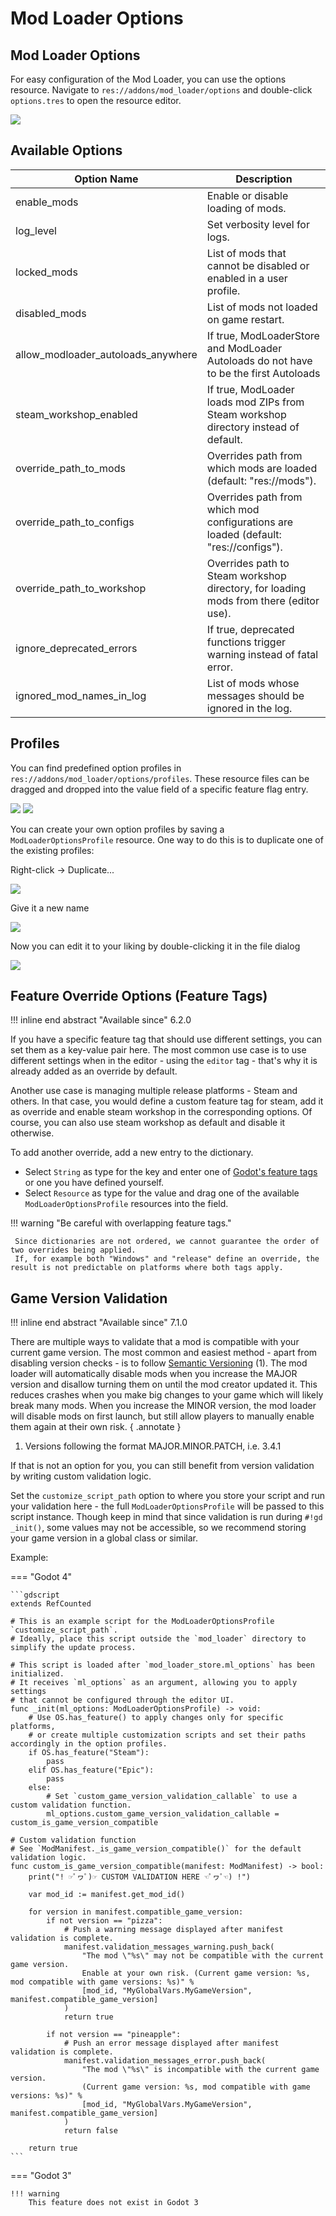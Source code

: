 # Mod Loader Options
## Mod Loader Options
For easy configuration of the Mod Loader, you can use the options resource. Navigate to `res://addons/mod_loader/options` and double-click `options.tres` to open the resource editor.

![](_media/resource_editor.png)


## Available Options
| Option Name                        | Description                                                                                   |
|------------------------------------|-----------------------------------------------------------------------------------------------|
| enable_mods                        | Enable or disable loading of mods.                                                            |
| log_level                          | Set verbosity level for logs.                                                                 |
| locked_mods                        | List of mods that cannot be disabled or enabled in a user profile.                            |
| disabled_mods                      | List of mods not loaded on game restart.                                                      |
| allow_modloader_autoloads_anywhere | If true, ModLoaderStore and ModLoader Autoloads do not have to be the first Autoloads         |
| steam_workshop_enabled             | If true, ModLoader loads mod ZIPs from Steam workshop directory instead of default.           |
| override_path_to_mods              | Overrides path from which mods are loaded (default: "res://mods").                            |
| override_path_to_configs           | Overrides path from which mod configurations are loaded (default: "res://configs").           |
| override_path_to_workshop          | Overrides path to Steam workshop directory, for loading mods from there (editor use).         |
| ignore_deprecated_errors           | If true, deprecated functions trigger warning instead of fatal error.                         |
| ignored_mod_names_in_log           | List of mods whose messages should be ignored in the log.                                     |


## Profiles
You can find predefined option profiles in `res://addons/mod_loader/options/profiles`. These resource files can be dragged and dropped into the value field of a specific feature flag entry.

![](_media/profile_tree.png)
![](_media/profile_dragging.gif)

You can create your own option profiles by saving a `ModLoaderOptionsProfile` resource. One way to do this is to duplicate one of the existing profiles:

Right-click -> Duplicate...

![](_media/profile_duplicate.png)

Give it a new name

![](_media/profile_duplicate_name.png)

Now you can edit it to your liking by double-clicking it in the file dialog

![](_media/profile_edit_dialog.png)


## Feature Override Options (Feature Tags)
!!! inline end abstract "Available since" 
    6.2.0

If you have a specific feature tag that should use different settings, you can set them as a key-value pair here. 
The most common use case is to use different settings when in the editor - using the `editor` tag - that's why it is 
already added as an override by default.

Another use case is managing multiple release platforms - Steam and others. 
In that case, you would define a custom feature tag for steam, add it as override and enable steam workshop in the 
corresponding options. Of course, you can also use steam workshop as default and disable it otherwise.

To add another override, add a new entry to the dictionary.
- Select `String` as type for the key and enter one of [Godot's feature tags](https://docs.godotengine.org/en/3.5/tutorials/export/feature_tags.html) or one you have defined yourself.
- Select `Resource` as type for the value and drag one of the available `ModLoaderOptionsProfile` resources into the field.

!!! warning "Be careful with overlapping feature tags."

     Since dictionaries are not ordered, we cannot guarantee the order of two overrides being applied. 
     If, for example both "Windows" and "release" define an override, the result is not predictable on platforms where both tags apply.

## Game Version Validation

!!! inline end abstract "Available since" 
    7.1.0

There are multiple ways to validate that a mod is compatible with your current game version. The most common and easiest
method - apart from disabling version checks - is to follow [Semantic Versioning](https://semver.org/) (1). 
The mod loader will automatically disable mods when you increase the MAJOR version and disallow turning them 
on until the mod creator updated it. This reduces crashes when you make big changes to your game which will likely
break many mods. When you increase the MINOR version, the mod loader will disable mods on first launch, but still allow 
players to manually enable them again at their own risk.
{ .annotate }

1. Versions following the format MAJOR.MINOR.PATCH, i.e. 3.4.1

If that is not an option for you, you can still benefit from version validation by writing custom validation logic.

Set the `customize_script_path` option to where you store your script and run your validation here - the full 
`ModLoaderOptionsProfile` will be passed to this script instance. Though keep in mind that since validation 
is run during `#!gd _init()`, some values may not be accessible, so we recommend storing your game version in a 
global class or similar.

Example:

=== "Godot 4"

    ```gdscript
    extends RefCounted
    
    # This is an example script for the ModLoaderOptionsProfile `customize_script_path`.
    # Ideally, place this script outside the `mod_loader` directory to simplify the update process.
    
    # This script is loaded after `mod_loader_store.ml_options` has been initialized.
    # It receives `ml_options` as an argument, allowing you to apply settings
    # that cannot be configured through the editor UI.
    func _init(ml_options: ModLoaderOptionsProfile) -> void:
        # Use OS.has_feature() to apply changes only for specific platforms,
        # or create multiple customization scripts and set their paths accordingly in the option profiles.
        if OS.has_feature("Steam"):
            pass
        elif OS.has_feature("Epic"):
            pass
        else:
            # Set `custom_game_version_validation_callable` to use a custom validation function.
            ml_options.custom_game_version_validation_callable = custom_is_game_version_compatible
    
    # Custom validation function
    # See `ModManifest._is_game_version_compatible()` for the default validation logic.
    func custom_is_game_version_compatible(manifest: ModManifest) -> bool:
        print("! ☞ﾟヮﾟ)☞ CUSTOM VALIDATION HERE ☜ﾟヮﾟ☜) !")
    
        var mod_id := manifest.get_mod_id()
    
        for version in manifest.compatible_game_version:
            if not version == "pizza":
                # Push a warning message displayed after manifest validation is complete.
                manifest.validation_messages_warning.push_back(
                    "The mod \"%s\" may not be compatible with the current game version.
                    Enable at your own risk. (Current game version: %s, mod compatible with game versions: %s)" %
                    [mod_id, "MyGlobalVars.MyGameVersion", manifest.compatible_game_version]
                )
                return true
    
            if not version == "pineapple":
                # Push an error message displayed after manifest validation is complete.
                manifest.validation_messages_error.push_back(
                    "The mod \"%s\" is incompatible with the current game version.
                    (Current game version: %s, mod compatible with game versions: %s)" %
                    [mod_id, "MyGlobalVars.MyGameVersion", manifest.compatible_game_version]
                )
                return false
    
        return true
    ```

=== "Godot 3"

    !!! warning
        This feature does not exist in Godot 3

